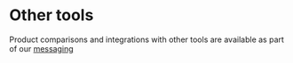 # Other tools

Product comparisons and integrations with other tools are available as part of our [messaging](../marketing/messaging.md#how-is-sourcegraph-different)
